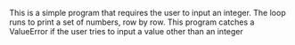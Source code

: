 This is a simple program that requires the user to input an integer.
The loop runs to print a set of numbers, row by row.
This program catches a ValueError if the user tries to input a value other than an integer

